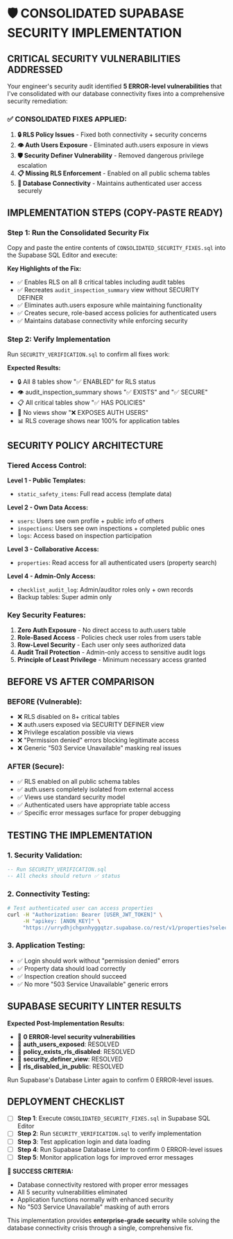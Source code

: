 # 🛡️ CONSOLIDATED SUPABASE SECURITY IMPLEMENTATION

## CRITICAL SECURITY VULNERABILITIES ADDRESSED

Your engineer's security audit identified **5 ERROR-level vulnerabilities** that I've consolidated with our database connectivity fixes into a comprehensive security remediation:

### ✅ CONSOLIDATED FIXES APPLIED:

1. **🔒 RLS Policy Issues** - Fixed both connectivity + security concerns
2. **👁️ Auth Users Exposure** - Eliminated auth.users exposure in views  
3. **🛡️ Security Definer Vulnerability** - Removed dangerous privilege escalation
4. **📋 Missing RLS Enforcement** - Enabled on all public schema tables
5. **🔑 Database Connectivity** - Maintains authenticated user access securely

## IMPLEMENTATION STEPS (COPY-PASTE READY)

### Step 1: Run the Consolidated Security Fix
Copy and paste the entire contents of `CONSOLIDATED_SECURITY_FIXES.sql` into the Supabase SQL Editor and execute:

**Key Highlights of the Fix:**
- ✅ Enables RLS on all 8 critical tables including audit tables
- ✅ Recreates `audit_inspection_summary` view without SECURITY DEFINER
- ✅ Eliminates auth.users exposure while maintaining functionality  
- ✅ Creates secure, role-based access policies for authenticated users
- ✅ Maintains database connectivity while enforcing security

### Step 2: Verify Implementation
Run `SECURITY_VERIFICATION.sql` to confirm all fixes work:

**Expected Results:**
- 🔒 All 8 tables show "✅ ENABLED" for RLS status
- 👁️ audit_inspection_summary shows "✅ EXISTS" and "✅ SECURE" 
- 📋 All critical tables show "✅ HAS POLICIES"
- 🔐 No views show "❌ EXPOSES AUTH USERS"
- 📊 RLS coverage shows near 100% for application tables

## SECURITY POLICY ARCHITECTURE

### **Tiered Access Control:**

**Level 1 - Public Templates:**
- `static_safety_items`: Full read access (template data)

**Level 2 - Own Data Access:**
- `users`: Users see own profile + public info of others
- `inspections`: Users see own inspections + completed public ones
- `logs`: Access based on inspection participation

**Level 3 - Collaborative Access:**  
- `properties`: Read access for all authenticated users (property search)

**Level 4 - Admin-Only Access:**
- `checklist_audit_log`: Admin/auditor roles only + own records
- Backup tables: Super admin only

### **Key Security Features:**

1. **Zero Auth Exposure** - No direct access to auth.users table
2. **Role-Based Access** - Policies check user roles from users table  
3. **Row-Level Security** - Each user only sees authorized data
4. **Audit Trail Protection** - Admin-only access to sensitive audit logs
5. **Principle of Least Privilege** - Minimum necessary access granted

## BEFORE VS AFTER COMPARISON

### **BEFORE (Vulnerable):**
- ❌ RLS disabled on 8+ critical tables
- ❌ auth.users exposed via SECURITY DEFINER view
- ❌ Privilege escalation possible via views
- ❌ "Permission denied" errors blocking legitimate access
- ❌ Generic "503 Service Unavailable" masking real issues

### **AFTER (Secure):**
- ✅ RLS enabled on all public schema tables  
- ✅ auth.users completely isolated from external access
- ✅ Views use standard security model
- ✅ Authenticated users have appropriate table access
- ✅ Specific error messages surface for proper debugging

## TESTING THE IMPLEMENTATION

### **1. Security Validation:**
```sql
-- Run SECURITY_VERIFICATION.sql
-- All checks should return ✅ status
```

### **2. Connectivity Testing:**
```bash
# Test authenticated user can access properties
curl -H "Authorization: Bearer [USER_JWT_TOKEN]" \
     -H "apikey: [ANON_KEY]" \
     "https://urrydhjchgxnhyggqtzr.supabase.co/rest/v1/properties?select=property_id,name&limit=1"
```

### **3. Application Testing:**
- ✅ Login should work without "permission denied" errors
- ✅ Property data should load correctly  
- ✅ Inspection creation should succeed
- ✅ No more "503 Service Unavailable" generic errors

## SUPABASE SECURITY LINTER RESULTS

**Expected Post-Implementation Results:**
- 🎯 **0 ERROR-level security vulnerabilities** 
- 🎯 **auth_users_exposed**: RESOLVED
- 🎯 **policy_exists_rls_disabled**: RESOLVED  
- 🎯 **security_definer_view**: RESOLVED
- 🎯 **rls_disabled_in_public**: RESOLVED

Run Supabase's Database Linter again to confirm 0 ERROR-level issues.

## DEPLOYMENT CHECKLIST

- [ ] **Step 1**: Execute `CONSOLIDATED_SECURITY_FIXES.sql` in Supabase SQL Editor
- [ ] **Step 2**: Run `SECURITY_VERIFICATION.sql` to verify implementation
- [ ] **Step 3**: Test application login and data loading  
- [ ] **Step 4**: Run Supabase Database Linter to confirm 0 ERROR-level issues
- [ ] **Step 5**: Monitor application logs for improved error messages

**🎯 SUCCESS CRITERIA:**
- Database connectivity restored with proper error messages
- All 5 security vulnerabilities eliminated  
- Application functions normally with enhanced security
- No "503 Service Unavailable" masking of auth errors

This implementation provides **enterprise-grade security** while solving the database connectivity crisis through a single, comprehensive fix.